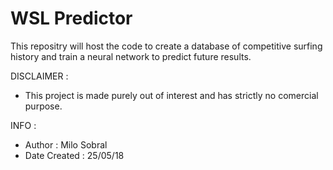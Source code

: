 # WSL Predictor

This repositry will host the code to create a database of competitive surfing history and train a neural network to predict future results.

DISCLAIMER :
* This project is made purely out of interest and has strictly no comercial purpose.

INFO :
* Author : Milo Sobral
* Date Created : 25/05/18
